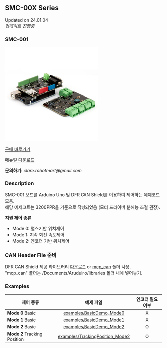 ## SMC-00X Series
Updated on 24.01.04  
*업데이트 진행중*

### SMC-001
<img src="SMC001.png" height="300px">

[구매 바로가기][1]

[메뉴얼 다운로드][2]
  
**문의하기**: *clare<k>.<k>robotmart<k>@<k>gmail<k>.<k>com<k>*

### Description
SMC-001 보드를 Arduino Uno 및 DFR CAN Shield를 이용하여 제어하는 예제코드 모음.  
해당 예제코트는 3200PPR을 기준으로 작성되었음 (모터 드라이버 분해능 조절 권장).


**지원 제어 종류**  
* Mode 0: 펄스기반 위치제어
* Mode 1: 지속 회전 속도제어
* Mode 2: 엔코더 기반 위치제어


### CAN Header File 준비
DFR CAN Shield 제공 라이브러리 [다운로드][3] or [mcp_can][4] 폴더 사용.  
"mcp_can" 폴더는 /Documents/Aruduino/libraries 폴더 내에 넣어놓기.

### Examples

| 제어 종류 |  예제 파일 | 엔코더 필요 여부 |
|-----------|:----------------------:|:----------------------:|
|**Mode 0** Basic| [examples/BasicDemo_Mode0](./examples/BasicDemo_Mode0) | X |
|**Mode 1** Basic| [examples/BasicDemo_Mode1](./examples/BasicDemo_Mode1) | X |
|**Mode 2** Basic| [examples/BasicDemo_Mode2](./examples/BasicDemo_Mode2) | O |
|**Mode 2** Tracking Position| [examples/TrackingPosition_Mode2](./examples/TrackingPosition_Mode2) | O |






[1]:https://www.motorbank.kr/goods/goods_list.php?cateCd=066
[2]:./SMC-001_RM.pdf
[3]:https://wiki.dfrobot.com/CAN-BUS_Shield_V2__SKU__DFR0370_#More
[4]:./mcp_can




